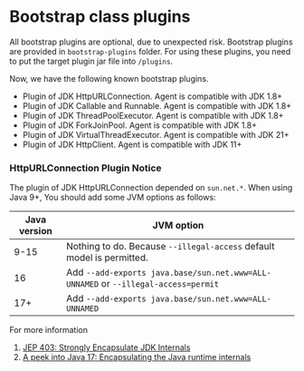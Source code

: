 # Bootstrap class plugins
All bootstrap plugins are optional, due to unexpected risk. Bootstrap plugins are provided in `bootstrap-plugins` folder.
For using these plugins, you need to put the target plugin jar file into `/plugins`.

Now, we have the following known bootstrap plugins.
* Plugin of JDK HttpURLConnection. Agent is compatible with JDK 1.8+
* Plugin of JDK Callable and Runnable. Agent is compatible with JDK 1.8+
* Plugin of JDK ThreadPoolExecutor. Agent is compatible with JDK 1.8+
* Plugin of JDK ForkJoinPool. Agent is compatible with JDK 1.8+
* Plugin of JDK VirtualThreadExecutor. Agent is compatible with JDK 21+
* Plugin of JDK HttpClient. Agent is compatible with JDK 11+

### HttpURLConnection Plugin Notice
The plugin of JDK HttpURLConnection depended on `sun.net.*`. When using Java 9+, You should add some JVM options as follows:

| Java version | JVM option                                                                     |
|--------------|--------------------------------------------------------------------------------|
| 9-15         |Nothing to do. Because `--illegal-access` default model is permitted.             |
| 16           |Add `--add-exports java.base/sun.net.www=ALL-UNNAMED` or `--illegal-access=permit` |
| 17+          |Add `--add-exports java.base/sun.net.www=ALL-UNNAMED`                              |

For more information 
1. [JEP 403: Strongly Encapsulate JDK Internals](https://openjdk.org/jeps/403)
2. [A peek into Java 17: Encapsulating the Java runtime internals](https://blogs.oracle.com/javamagazine/post/a-peek-into-java-17-continuing-the-drive-to-encapsulate-the-java-runtime-internals)